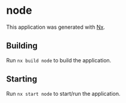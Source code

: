 # node

This application was generated with [Nx](https://nx.dev).

## Building

Run `nx build node` to build the application.

## Starting

Run `nx start node` to start/run the application.
